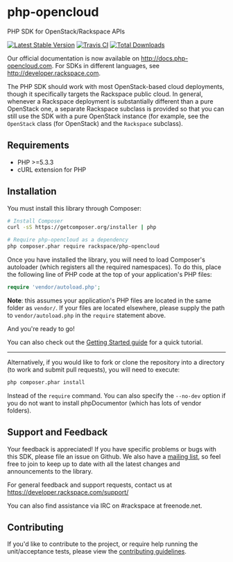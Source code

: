 **php-opencloud**
=============
PHP SDK for OpenStack/Rackspace APIs

[![Latest Stable Version](https://poser.pugx.org/rackspace/php-opencloud/v/stable.png)](https://packagist.org/packages/rackspace/php-opencloud) [![Travis CI](https://secure.travis-ci.org/rackspace/php-opencloud.png)](https://travis-ci.org/rackspace/php-opencloud) [![Total Downloads](https://poser.pugx.org/rackspace/php-opencloud/downloads.png)](https://packagist.org/packages/rackspace/php-opencloud)

Our official documentation is now available on http://docs.php-opencloud.com. For SDKs in different languages, see http://developer.rackspace.com.

The PHP SDK should work with most OpenStack-based cloud deployments,
though it specifically targets the Rackspace public cloud. In
general, whenever a Rackspace deployment is substantially different
than a pure OpenStack one, a separate Rackspace subclass is provided
so that you can still use the SDK with a pure OpenStack instance
(for example, see the `OpenStack` class (for OpenStack) and the
`Rackspace` subclass).

Requirements
------------
* PHP >=5.3.3
* cURL extension for PHP

Installation
------------
You must install this library through Composer:

```bash
# Install Composer
curl -sS https://getcomposer.org/installer | php

# Require php-opencloud as a dependency
php composer.phar require rackspace/php-opencloud
```

Once you have installed the library, you will need to load Composer's autoloader (which registers all the required
namespaces). To do this, place the following line of PHP code at the top of your application's PHP files:

```php
require 'vendor/autoload.php';
```

**Note**: this assumes your application's PHP files are located in the same folder as `vendor/`. If your files are located
elsewhere, please supply the path to `vendor/autoload.php` in the `require` statement above.

And you're ready to go!

You can also check out the [Getting Started guide](docs/getting-started.md) for a quick tutorial.

- - -

Alternatively, if you would like to fork or clone the repository into a directory (to work and submit pull requests),
you will need to execute:

```bash
php composer.phar install
```

Instead of the `require` command. You can also specify the `--no-dev` option if you do not want to install phpDocumentor
(which has lots of vendor folders).

Support and Feedback
--------------------
Your feedback is appreciated! If you have specific problems or bugs with this SDK, please file an issue on Github. We
also have a [mailing list](https://groups.google.com/forum/#!forum/php-opencloud), so feel free to join to keep up to
date with all the latest changes and announcements to the library.

For general feedback and support requests, contact us at https://developer.rackspace.com/support/

You can also find assistance via IRC on #rackspace at freenode.net.

Contributing
------------
If you'd like to contribute to the project, or require help running the unit/acceptance tests, please view the
[contributing guidelines](https://github.com/rackspace/php-opencloud/blob/master/CONTRIBUTING.md).
